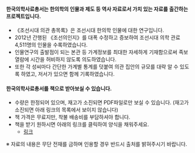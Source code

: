 #### 한국의학사료총서는 한의학의 인물과 제도 등 역사 자료로서 가치 있는 자료를 출간하는 프로젝트입니다.

- 《조선시대 의관 총목록》은 조선시대 한의학 인물에 대한 연구입니다.
- 2012년 간행된 《조선의인지》를 대폭 수정하고 증보하여 조선시대 의학 관료 4,511명의 인물을 수록하였습니다.
- 인물연구의 출발점이 되는 본관 등 가계정보를 최대한 자세하게 기재함으로써 족보 열람에 시간을 허비하지 않도록 의도하였습니다.
- 또한 각 성씨마다 간단한 가계별 통계를 덧붙여 의관 집안의 규모를 대략 알 수 있도록 하였고, 저서가 있으면 함께 기록하였습니다.


#### 한국의학사료총서를 책으로 받아보실 수 있습니다.
- 수량은 한정되어 있으며, 재고가 소진되면 PDF파일로만 보실 수 있습니다. (재고가 소진되면 아래 링크의 목록에서 보이지 않습니다)
- 책 가격은 무료지만, 착불 배송비를 부담하셔야 합니다.
- 책을 받기 원하시면 아래의 링크를 클릭하여 양식을 채워주세요.
	- [링크](https://goo.gl/forms/8hxyehkPo0SEnG143)

※ 자료의 내용은 무단 전재를 금하며 인용할 경우 반드시 출처를 밝혀주시기 바랍니다.
